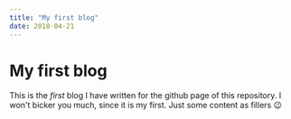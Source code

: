 ```yaml
---
title: "My first blog"
date: 2018-04-21
---
```

# My first blog

This is the _first_ blog I have written for the github page of this repository.
I won't bicker you much, since it is my first.
Just some content as fillers :wink:
